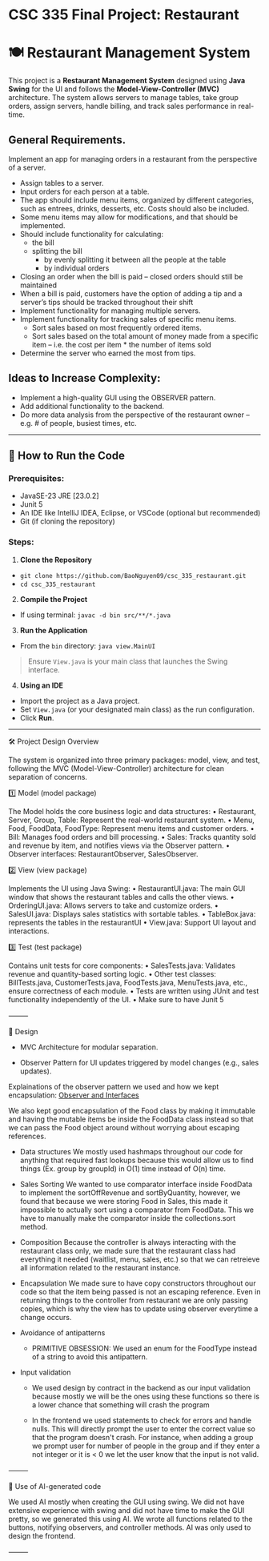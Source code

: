 # CSC 335 Final Project: Restaurant
# 🍽️ Restaurant Management System

This project is a **Restaurant Management System** designed using **Java Swing** for the UI and follows the **Model-View-Controller (MVC)** architecture. The system allows servers to manage tables, take group orders, assign servers, handle billing, and track sales performance in real-time.

## General Requirements.  
Implement an app for managing orders in a restaurant from the perspective of a server.  
- Assign tables to a server.
- Input orders for each person at a table.
- The app should include menu items, organized by different categories, such as entrees, 
drinks, desserts, etc. Costs should also be included.
- Some menu items may allow for modifications, and that should be implemented.
- Should include functionality for calculating: 
  - the bill 
  - splitting the bill 
    - by evenly splitting it between all the people at the table 
    - by individual orders 
- Closing an order when the bill is paid – closed orders should still be maintained 
- When a bill is paid, customers have the option of adding a tip and a server’s tips should 
be tracked throughout their shift 
- Implement functionality for managing multiple servers. 
- Implement functionality for tracking sales of specific menu items. 
    - Sort sales based on most frequently ordered items. 
    - Sort sales based on the total amount of money made from a specific item – i.e. 
the cost per item * the number of items sold 
- Determine the server who earned the most from tips.  
## Ideas to Increase Complexity: 
- Implement a high-quality GUI using the OBSERVER pattern.  
- Add additional functionality to the backend.  
- Do more data analysis from the perspective of the restaurant owner – e.g. # of people, 
busiest times, etc.

---

## 🚀 How to Run the Code

### Prerequisites:
- JavaSE-23 JRE [23.0.2]
- Junit 5
- An IDE like IntelliJ IDEA, Eclipse, or VSCode (optional but recommended)
- Git (if cloning the repository)

### Steps:

1. **Clone the Repository**
- `git clone https://github.com/BaoNguyen09/csc_335_restaurant.git`
- `cd csc_335_restaurant`

2. **Compile the Project**
- If using terminal: `javac -d bin src/**/*.java`

3. **Run the Application**
- From the `bin` directory: `java view.MainUI`

> Ensure `View.java` is your main class that launches the Swing interface.

4. **Using an IDE**
- Import the project as a Java project.
- Set `View.java` (or your designated main class) as the run configuration.
- Click **Run**.

---

🛠️ Project Design Overview

The system is organized into three primary packages: model, view, and test, following the MVC (Model-View-Controller) architecture for clean separation of concerns.

1️⃣ Model (model package)

The Model holds the core business logic and data structures:
	•	Restaurant, Server, Group, Table: Represent the real-world restaurant system.
	•	Menu, Food, FoodData, FoodType: Represent menu items and customer orders.
	•	Bill: Manages food orders and bill processing.
	•	Sales: Tracks quantity sold and revenue by item, and notifies views via the Observer pattern.
	•	Observer interfaces: RestaurantObserver, SalesObserver.

2️⃣ View (view package)

Implements the UI using Java Swing:
	•	RestaurantUI.java: The main GUI window that shows the restaurant tables and calls the other views.
	•	OrderingUI.java: Allows servers to take and customize orders.
	•	SalesUI.java: Displays sales statistics with sortable tables.
	•	TableBox.java: represents the tables in the restaurantUI
 	• View.java: Support UI layout and interactions.

3️⃣ Test (test package)

Contains unit tests for core components:
	•	SalesTests.java: Validates revenue and quantity-based sorting logic.
	•	Other test classes: BillTests.java, CustomerTests.java, FoodTests.java, MenuTests.java, etc., ensure correctness of each module.
	•	Tests are written using JUnit and test functionality independently of the UI.
 	•	Make sure to have Junit 5

⸻

🔄 Design
- MVC Architecture for modular separation.
 
- Observer Pattern for UI updates triggered by model changes (e.g., sales updates).

 Explainations of the observer pattern we used and how we kept encapsulation:
[  Observer and Interfaces
](https://docs.google.com/document/d/1B3I-wGEAK5AjcK2Ocl2y4GBIX2_unNQAnRmIXSU97OI/edit?usp=sharing) 

We also kept good encapsulation of the Food class by making it immutable and having the mutable items be
inside the FoodData class instead so that we can pass the Food object around without worrying about escaping
references.

- Data structures
  We mostly used hashmaps throughout our code for anything that required fast lookups because
  this would allow us to find things (Ex. group by groupId) in O(1) time instead of O(n) time.

- Sales Sorting
  We wanted to use comparator interface inside FoodData to implement the sortOffRevenue and
  sortByQuantity, however, we found that because we were storing Food in Sales, this made it
  impossible to actually sort using a comparator from FoodData. This we have to manually make
  the comparator inside the collections.sort method.

- Composition
  Because the controller is always interacting with the restaurant class only, we
  made sure that the restaurant class had everything it needed (waitlist, menu, sales, etc.)
  so that we can retreieve all information related to the restaurant instance.
  
- Encapsulation
  We made sure to have copy constructors throughout our code so that the item
  being passed is not an escaping reference. Even in returning things to the controller
  from restaurant we are only passing copies, which is why the view has to update using
  observer everytime a change occurs.
  
- Avoidance of antipatterns
  - PRIMITIVE OBSESSION: We used an enum for the FoodType instead of a string to avoid this
  antipattern.

- Input validation
  - We used design by contract in the backend as our input validation because mostly we will be the ones
   using these functions so there is a lower chance that something will crash the program

  - In the frontend we used statements to check for errors and handle nulls. This will directly prompt
    the user to enter the correct value so that the program doesn't crash. For instance, when adding a group
    we prompt user for number of people in the group and if they enter a not integer or it is < 0 we let the
    user know that the input is not valid.

⸻

🔄 Use of AI-generated code

We used AI mostly when creating the GUI using swing. We did not have extensive experience with swing
and did not have time to make the GUI pretty, so we generated this using AI. We wrote all functions
related to the buttons, notifying observers, and controller methods. AI was only used to design the frontend.


⸻
